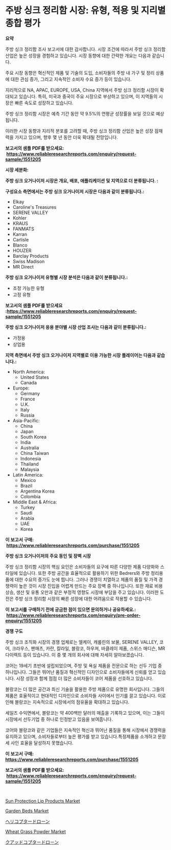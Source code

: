 <p><h1>주방 싱크 정리함 시장: 유형, 적용 및 지리별 종합 평가</h1></p><p><strong>요약</strong></p>
<p><p>주방 싱크 정리함 조사 보고서에 대한 감사합니다. 시장 조건에 따라서 주방 싱크 정리함 산업은 높은 성장을 경험하고 있습니다. 시장 동향에 대한 간략한 개요는 다음과 같습니다.</p><p>주요 시장 동향은 혁신적인 제품 및 기술의 도입, 소비자들의 주방 내 가구 및 정리 상품에 대한 관심 증가, 그리고 지속적인 소비자 수요 증가 등이 있습니다.</p><p>지리적으로 NA, APAC, EUROPE, USA, China 지역에서 주방 싱크 정리함 시장이 확대되고 있습니다. 특히, 미국과 중국이 주요 시장으로 부상하고 있으며, 이 지역들의 시장은 빠른 속도로 성장하고 있습니다.</p><p>주방 싱크 정리함 시장은 예측 기간 동안 약 9.5%의 연평균 성장률을 보일 것으로 예상됩니다.</p><p>이러한 시장 동향과 지리적 분포를 고려할 때, 주방 싱크 정리함 산업은 높은 성장 잠재력을 가지고 있으며, 향후 몇 년 동안 더욱 확대될 전망입니다.</p></p>
<p><strong>보고서의 샘플 PDF를 받으세요: &nbsp;<a href="https://www.reliableresearchreports.com/enquiry/request-sample/1551205">https://www.reliableresearchreports.com/enquiry/request-sample/1551205</a></strong></p>
<p><strong>시장 세분화:</strong></p>
<p><strong> 주방 싱크 오거나이저 시장은 개요, 배포, 애플리케이션 및 지역으로 더 분류됩니다. :</strong></p>
<p><strong>구성요소 측면에서는 주방 싱크 오거나이저 시장은 다음과 같이 분류됩니다.:</strong></p>
<p><ul><li>Elkay</li><li>Caroline's Treasures</li><li>SERENE VALLEY</li><li>Kohler</li><li>KRAUS</li><li>FANMATS</li><li>Karran</li><li>Carlisle</li><li>Blanco</li><li>HOUZER</li><li>Barclay Products</li><li>Swiss Madison</li><li>MR Direct</li></ul></p>
<p><strong> 주방 싱크 오거나이저 유형별 시장 분석은 다음과 같이 분류됩니다.:</strong></p>
<p><ul><li>조정 가능한 유형</li><li>고정 유형</li></ul></p>
<p><strong>보고서의 샘플 PDF를 받으세요 :<a href="https://www.reliableresearchreports.com/enquiry/request-sample/1551205">https://www.reliableresearchreports.com/enquiry/request-sample/1551205</a></strong></p>
<p><strong> 주방 싱크 오거나이저 응용 분야별 시장 산업 조사는 다음과 같이 분류됩니다.:</strong></p>
<p><ul><li>가정용</li><li>상업용</li></ul></p>
<p><strong>지역 측면에서 주방 싱크 오거나이저 지역별로 이용 가능한 시장 플레이어는 다음과 같습니다.:</strong></p>
<p><ul>
    <li>
        North America:
        <ul>
            <li>United States</li>
            <li>Canada</li>
        </ul>
    </li>
    <li>
        Europe:
        <ul>
            <li>Germany</li>
            <li>France</li>
            <li>U.K.</li>
            <li>Italy</li>
            <li>Russia</li>
        </ul>
    </li>
    <li>
        Asia-Pacific:
        <ul>
            <li>China</li>
            <li>Japan</li>
            <li>South Korea</li>
            <li>India</li>
            <li>Australia</li>
            <li>China Taiwan</li>
            <li>Indonesia</li>
            <li>Thailand</li>
            <li>Malaysia</li>
        </ul>
    </li>
    <li>
        Latin America:
        <ul>
            <li>Mexico</li>
            <li>Brazil</li>
            <li>Argentina Korea</li>
            <li>Colombia</li>
        </ul>
    </li>
    <li>
        Middle East & Africa:
        <ul>
            <li>Turkey</li>
            <li>Saudi</li>
            <li>Arabia</li>
            <li>UAE</li>
            <li>Korea</li>
        </ul>
    </li>
    </ul></p>
<p><strong>이 보고서 구매: &nbsp;<a href="https://www.reliableresearchreports.com/purchase/1551205">https://www.reliableresearchreports.com/purchase/1551205</a></strong></p>
<p><strong>주방 싱크 오거나이저의 주요 동인 및 장벽 시장</strong></p>
<p><p>주방 싱크 정리함 시장의 핵심 요인은 소비자들의 요구에 따른 다양한 제품 다양화와 스타일에 있습니다. 또한 주방 공간을 효율적으로 활용하기 위한 Bedrers와 주방 정리용품에 대한 수요의 증가도 눈에 띕니다. 그러나 경쟁이 치열하고 제품의 품질 및 가격 경쟁력이 높은 것이 시장 진입을 어렵게 만드는 주요 장벽 중 하나입니다. 또한 재료 비용 상승, 생산 및 유통 오만과 같은 부정적 영향도 시장에 부담을 주고 있습니다. 이러한 도전은 주방 싱크 정리함 시장의 빠른 성장에 대한 어려움으로 작용할 수 있습니다.</p></p>
<p><strong>이 보고서를 구매하기 전에 궁금한 점이 있으면 문의하거나 공유하세요.: &nbsp;<a href="https://www.reliableresearchreports.com/enquiry/pre-order-enquiry/1551205">https://www.reliableresearchreports.com/enquiry/pre-order-enquiry/1551205</a></strong></p>
<p><strong>경쟁 구도</strong></p>
<p><p>주방 싱크 조직화 시장의 경쟁 업체로는 엘케이, 캐롤린의 보물, SERENE VALLEY, 코어, 크라우스, 팬매츠, 카란, 칼라일, 블랑코, 하우져, 바클레이 제품, 스위스 매디슨, MR 다이렉트 등이 있습니다. 이 중 몇 개의 회사에 대해 자세히 알아보겠습니다.</p><p>코어는 19세기 초반에 설립되었으며, 주방 및 욕실 제품을 전문으로 하는 선두 기업 중 하나입니다. 그들은 뛰어난 품질과 혁신적인 디자인으로 소비자들에게 신뢰를 얻고 있습니다. 시장 성장과 함께 점점 더 많은 소비자들이 코어 제품을 선호하고 있습니다.</p><p>블랑코는 더 많은 공간과 최신 기술을 활용한 주방 제품으로 유명한 회사입니다. 그들의 제품은 효율적이고 현대적인 디자인으로 소비자들 사이에서 인기를 끌고 있습니다. 이로 인해 블랑코는 지속적으로 시장에서의 점유율을 확대하고 있습니다.</p><p>세일즈 수익면에서, 블랑코는 약 400백만 달러의 매출을 기록하고 있으며, 이는 그들이 시장에서 선두기업 중 하나로 인정받고 있음을 보여줍니다.</p><p>코어와 블랑코와 같은 기업들은 지속적인 혁신과 뛰어난 품질을 통해 시장에서 경쟁력을 유지하고 있으며, 소비자들로부터 높은 평가를 받고 있습니다.특정제품을 소개하고 문장 세 사인 효율을 달성하지 못했습니다.</p></p>
<p><strong>이 보고서 구매: &nbsp; <a href="https://www.reliableresearchreports.com/purchase/1551205">https://www.reliableresearchreports.com/purchase/1551205</a></strong></p>
<p><strong>보고서의 샘플 PDF를 받으세요: &nbsp;<a href="https://www.reliableresearchreports.com/enquiry/request-sample/1551205">https://www.reliableresearchreports.com/enquiry/request-sample/1551205</a></strong><strong></strong></p>
<p>&nbsp;</p>
<p><p><a href="https://github.com/juancolorado15/Market-Research-Report-List-2/blob/main/sun-protection-lip-products-market.md">Sun Protection Lip Products Market</a></p><p><a href="https://issuu.com/reportprime-2/docs/garden-beds-market-size-2030.pptx">Garden Beds Market</a></p><p><a href="https://github.com/mcbeesbxa270/Market-Research-Report-List-1/blob/main/92232997536.md">ヘリコプタードローン</a></p><p><a href="https://issuu.com/reportprime-2/docs/wheat-grass-powder-market-size-2030.pptx">Wheat Grass Powder Market</a></p><p><a href="https://github.com/EmoryYundt1935/Market-Research-Report-List-1/blob/main/45765637537.md">クアッドコプタードローン</a></p></p>